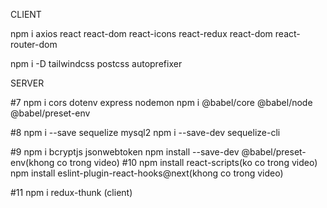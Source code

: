 CLIENT

npm i axios react react-dom react-icons react-redux react-dom react-router-dom

npm i -D tailwindcss postcss autoprefixer

SERVER

#7
npm i cors dotenv express nodemon
npm i @babel/core @babel/node @babel/preset-env

#8
npm i --save sequelize mysql2
npm i --save-dev sequelize-cli

#9 
npm i bcryptjs jsonwebtoken
npm install --save-dev @babel/preset-env(khong co trong video)
#10
npm install react-scripts(ko co trong video)
npm install eslint-plugin-react-hooks@next(khong co trong video)

#11
npm i redux-thunk (client)
